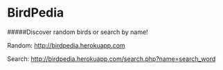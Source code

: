 # BirdPedia
#####Discover random birds or search by name!

Random: http://birdpedia.herokuapp.com

Search: http://birdpedia.herokuapp.com/search.php?name=search_word
